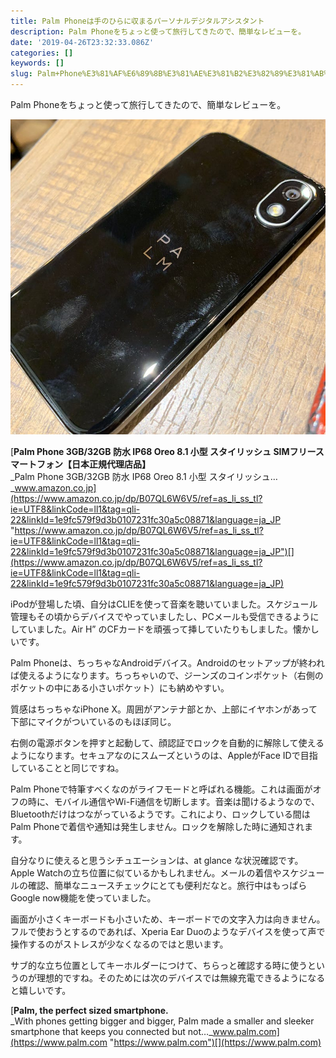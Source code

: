 ```yaml
---
title: Palm Phoneは手のひらに収まるパーソナルデジタルアシスタント
description: Palm Phoneをちょっと使って旅行してきたので、簡単なレビューを。
date: '2019-04-26T23:32:33.086Z'
categories: []
keywords: []
slug: Palm+Phone%E3%81%AF%E6%89%8B%E3%81%AE%E3%81%B2%E3%82%89%E3%81%AB%E5%8F%8E%E3%81%BE%E3%82%8B%E3%83%91%E3%83%BC%E3%82%BD%E3%83%8A%E3%83%AB%E3%83%87%E...
---
```

Palm Phoneをちょっと使って旅行してきたので、簡単なレビューを。

![](1__6dwmgZUqAbu9OFWWSe16Gg.jpeg)

[**Palm Phone 3GB/32GB 防水 IP68 Oreo 8.1 小型 スタイリッシュ SIMフリースマートフォン【日本正規代理店品】**  
_Palm Phone 3GB/32GB 防水 IP68 Oreo 8.1 小型 スタイリッシュ…_www.amazon.co.jp](https://www.amazon.co.jp/dp/B07QL6W6V5/ref=as_li_ss_tl?ie=UTF8&linkCode=ll1&tag=qli-22&linkId=1e9fc579f9d3b0107231fc30a5c08871&language=ja_JP "https://www.amazon.co.jp/dp/B07QL6W6V5/ref=as_li_ss_tl?ie=UTF8&linkCode=ll1&tag=qli-22&linkId=1e9fc579f9d3b0107231fc30a5c08871&language=ja_JP")[](https://www.amazon.co.jp/dp/B07QL6W6V5/ref=as_li_ss_tl?ie=UTF8&linkCode=ll1&tag=qli-22&linkId=1e9fc579f9d3b0107231fc30a5c08871&language=ja_JP)

iPodが登場した頃、自分はCLIEを使って音楽を聴いていました。スケジュール管理もその頃からデバイスでやっていましたし、PCメールも受信できるようにしていました。Air H” のCFカードを頑張って挿していたりもしました。懐かしいです。

Palm Phoneは、ちっちゃなAndroidデバイス。Androidのセットアップが終われば使えるようになります。ちっちゃいので、ジーンズのコインポケット（右側のポケットの中にある小さいポケット）にも納めやすい。

質感はちっちゃなiPhone X。周囲がアンテナ部とか、上部にイヤホンがあって下部にマイクがついているのもほぼ同じ。

右側の電源ボタンを押すと起動して、顔認証でロックを自動的に解除して使えるようになります。セキュアなのにスムーズというのは、AppleがFace IDで目指していることと同じですね。

Palm Phoneで特筆すべくなのがライフモードと呼ばれる機能。これは画面がオフの時に、モバイル通信やWi-Fi通信を切断します。音楽は聞けるようなので、Bluetoothだけはつながっているようです。これにより、ロックしている間はPalm Phoneで着信や通知は発生しません。ロックを解除した時に通知されます。

自分なりに使えると思うシチュエーションは、at glance な状況確認です。Apple Watchの立ち位置に似ているかもしれません。メールの着信やスケジュールの確認、簡単なニュースチェックにとても便利だなと。旅行中はもっぱらGoogle now機能を使っていました。

画面が小さくキーボードも小さいため、キーボードでの文字入力は向きません。フルで使おうとするのであれば、Xperia Ear Duoのようなデバイスを使って声で操作するのがストレスが少なくなるのではと思います。

サブ的な立ち位置としてキーホルダーにつけて、ちらっと確認する時に使うというのが理想的ですね。そのためには次のデバイスでは無線充電できるようになると嬉しいです。

[**Palm, the perfect sized smartphone.**  
_With phones getting bigger and bigger, Palm made a smaller and sleeker smartphone that keeps you connected but not…_www.palm.com](https://www.palm.com "https://www.palm.com")[](https://www.palm.com)